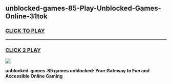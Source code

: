 
## unblocked-games-85-Play-Unblocked-Games-Online-31tok
<h3>
<a href="https://premium76.site?title=unblocked-games-85&ref=25A">CLICK TO PLAY</a></h3>
<hr>

<h3>
<a href="https://premium76.site?title=unblocked-games-85&ref=25A">CLICK 2 PLAY</a>
  
</h3>

<a href="https://premium76.site?title=unblocked-games-85&ref=25A"><img src="https://clearcache.store/games.png"></a>


**unblocked-games-85 games unblocked: Your Gateway to Fun and Accessible Online Gaming**
